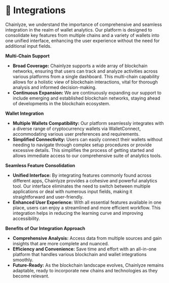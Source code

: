 # 🔌 Integrations

Chainlyze, we understand the importance of comprehensive and seamless integration in the realm of wallet analytics. Our platform is designed to consolidate key features from multiple chains and a variety of wallets into one unified interface, enhancing the user experience without the need for additional input fields.

**Multi-Chain Support**

* **Broad Coverage:** Chainlyze supports a wide array of blockchain networks, ensuring that users can track and analyze activities across various platforms from a single dashboard. This multi-chain capability allows for a holistic view of blockchain interactions, vital for thorough analysis and informed decision-making.
* **Continuous Expansion:** We are continuously expanding our support to include emerging and established blockchain networks, staying ahead of developments in the blockchain ecosystem.

**Wallet Integration**

* **Multiple Wallets Compatibility:** Our platform seamlessly integrates with a diverse range of cryptocurrency wallets via WalletConnect, accommodating various user preferences and requirements.
* **Simplified Connectivity:** Users can easily connect their wallets without needing to navigate through complex setup procedures or provide excessive details. This simplifies the process of getting started and allows immediate access to our comprehensive suite of analytics tools.

**Seamless Feature Consolidation**

* **Unified Interface:** By integrating features commonly found across different apps, Chainlyze provides a cohesive and powerful analytics tool. Our interface eliminates the need to switch between multiple applications or deal with numerous input fields, making it straightforward and user-friendly.
* **Enhanced User Experience:** With all essential features available in one place, users can enjoy a streamlined and more efficient workflow. This integration helps in reducing the learning curve and improving accessibility.

**Benefits of Our Integration Approach**

* **Comprehensive Analysis:** Access data from multiple sources and gain insights that are more complete and nuanced.
* **Efficiency and Convenience:** Save time and effort with an all-in-one platform that handles various blockchain and wallet integrations smoothly.
* **Future-Ready:** As the blockchain landscape evolves, Chainlyze remains adaptable, ready to incorporate new chains and technologies as they become relevant.
